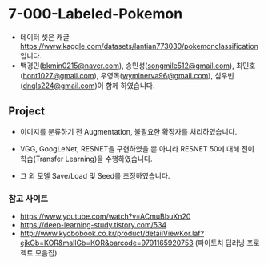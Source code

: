# 7-000-Labeled-Pokemon
- 데이터 셋은 캐글 https://www.kaggle.com/datasets/lantian773030/pokemonclassification 입니다.
- 백경민(bkmin0215@naver.com), 송민성(songmile512@gmail.com), 최민호(hont1027@gmail.com), 우영목(wyminerva96@gmail.com), 심우빈(dnqls224@gmail.com)이 함께 하였습니다.

## Project
- 이미지를 분류하기 전 Augmentation, 불필요한 확장자를 처리하였습니다.

- VGG, GoogLeNet, RESNET을 구현하였을 뿐 아니라 RESNET 50에 대해 전이학습(Transfer Learning)을 수행하였습니다.

- 그 외 모델 Save/Load 및 Seed를 조정하였습니다.

### 참고 사이트
- https://www.youtube.com/watch?v=ACmuBbuXn20
- https://deep-learning-study.tistory.com/534
- http://www.kyobobook.co.kr/product/detailViewKor.laf?ejkGb=KOR&mallGb=KOR&barcode=9791165920753 (파이토치 딥러닝 프로젝트 모음집)
